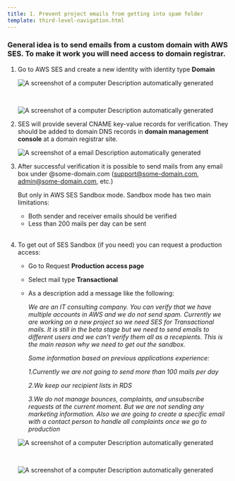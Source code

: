 ```yaml
---
title: 1. Prevent project emails from getting into spam folder
template: third-level-navigation.html
---
```

### General idea is to send emails from a custom domain with AWS SES. To make it work you will need access to domain registrar.

1.  Go to AWS SES and create a new identity with identity type **Domain**

	![A screenshot of a computer Description automatically
	generated](/assets/images/ses1.png)

	<br/>

	![A screenshot of a computer Description automatically
	generated](/assets/images/ses2.png)

2.  SES will provide several CNAME key-value records for verification. They should be added to domain DNS records in **domain management console** at a domain registrar site.

	![A screenshot of a email Description automatically
	generated](/assets/images/ses3.png)

3.  After successful verification it is possible to send mails from any email box under @some-domain.com (<support@some-domain.com>, <admin@some-domain.com>, etc.)

	But only in AWS SES Sandbox mode. Sandbox mode has two main limitations:
	
	-   Both sender and receiver emails should be verified
	-   Less than 200 mails per day can be sent
	
	<br/>

4.  To get out of SES Sandbox (if you need) you can request a production
    access:

    - Go to Request **Production access page**
    -   Select mail type **Transactional**
    -   As a description add a message like the following:

		<em>We are an IT consulting company. You can verify that we have multiple accounts in AWS and we do not send spam. Currently we are working on a new project so we need SES for Transactional mails. It is still in the beta stage but we need to send emails to different users and we can't verify them all as a recepients. This is the main reason why we need to get out the sandbox.

		Some information based on previous applications experience:

		1.Currently we are not going to send more than 100 mails per day

		2.We keep our recipient lists in RDS

		3.We do not manage bounces, complaints, and unsubscribe requests at the current moment. But we are not sending any marketing information. Also	we are going to create a specific email with a contact person to handle	all complaints once we go to production</em>

	![A screenshot of a computer Description automatically
	generated](/assets/images/ses4.png)

	<br/>

	![A screenshot of a computer Description automatically
	generated](/assets/images/ses5.png)
